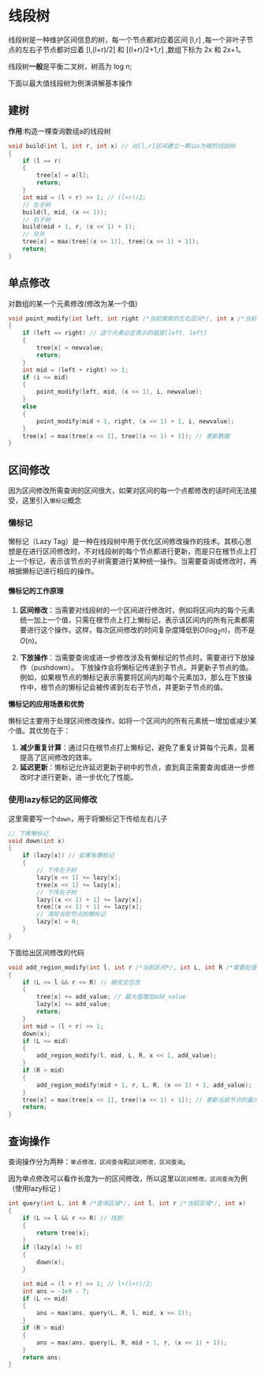 # 线段树

线段树是一种维护区间信息的树，每一个节点都对应着区间 [l,r] ,每一个非叶子节点的左右子节点都对应着 [l,(l+r)/2] 和 [(l+r)/2+1,r] ,数组下标为 2x 和 2x+1。

线段树**一般**是平衡二叉树，树高为 log n;

下面以最大值线段树为例演讲解基本操作                               

## 建树

**作用**:构造一棵查询数组a的线段树

```cpp
void build(int l, int r, int x) // 对[l,r]区间建立一颗以x为根的线段树
{
    if (l == r)
    {
        tree[x] = a[l];
        return;
    }
    int mid = (l + r) >> 1; // (l+r)/2;
    // 左子树
    build(l, mid, (x << 1));
    // 右子树
    build(mid + 1, r, (x << 1) + 1);
    // 合并
    tree[x] = max(tree[(x << 1)], tree[(x << 1) + 1]);
    return;
}

```
## 单点修改

对数组的某一个元素修改(修改为某一个值)

```cpp
void point_modify(int left, int right /*当前搜索的左右区间*/, int x /*当前在tree数组中的编号*/, int i /*目标在原数组中的编号*/, int newvalue /*需要修改的值*/)
{
    if (left == right) // 这个元素必定表示的就是[left, left]
    {
        tree[x] = newvalue;
        return;
    }
    int mid = (left + right) >> 1;
    if (i <= mid)
    {
        point_modify(left, mid, (x << 1), i, newvalue);
    }
    else
    {
        point_modify(mid + 1, right, (x << 1) + 1, i, newvalue);
    }
    tree[x] = max(tree[x << 1], tree[(x << 1) + 1]); // 更新数据
}
```

## 区间修改

因为区间修改所需查询的区间很大，如果对区间的每一个点都修改的话时间无法接受，这里引入`懒标记`概念

### 懒标记

‌懒标记（Lazy Tag）‌是一种在线段树中用于优化区间修改操作的技术。其核心思想是在进行区间修改时，不对线段树的每个节点都进行更新，而是只在根节点上打上一个标记，表示该节点的子树需要进行某种统一操作。当需要查询或修改时，再根据懒标记进行相应的操作。‌

#### 懒标记的工作原理

1. **区间修改‌**：当需要对线段树的一个区间进行修改时，例如将区间内的每个元素统一加上一个值，只需在根节点上打上懒标记，表示该区间内的所有元素都需要进行这个操作。这样，每次区间修改的时间复杂度降低到$O( \log_2 n )$，而不是$O(n)$。
   ‌

2. **下放操作‌**：当需要查询或进一步修改涉及有懒标记的节点时，需要进行下放操作（pushdown）。
   下放操作会将懒标记传递到子节点，并更新子节点的值。例如，如果根节点的懒标记表示需要将区间内的每个元素加3，那么在下放操作中，根节点的懒标记会被传递到左右子节点，并更新子节点的值。

**懒标记的应用场景和优势**

懒标记主要用于处理区间修改操作，如将一个区间内的所有元素统一增加或减少某个值。其优势在于：

1. ‌**减少重复计算‌**：通过只在根节点打上懒标记，避免了重复计算每个元素，显著提高了区间修改的效率。
2. ‌**延迟更新‌**：懒标记允许延迟更新子树中的节点，直到真正需要查询或进一步修改时才进行更新，进一步优化了性能。

### 使用lazy标记的区间修改

这里需要写一个`down`，用于将懒标记下传给左右儿子

```cpp
// 下推懒标记
void down(int x)
{
    if (lazy[x]) // 如果有懒标记
    {
        // 下传左子树
        lazy[x << 1] += lazy[x];
        tree[x << 1] += lazy[x];
        // 下传右子树
        lazy[(x << 1) + 1] += lazy[x];
        tree[(x << 1) + 1] += lazy[x];
        // 清除当前节点的懒标记
        lazy[x] = 0;
    }
}
```

下面给出区间修改的代码

```cpp
void add_region_modify(int l, int r /*当前区间*/, int L, int R /*需要处理的区间*/, int x /*当前节点编号*/, int add_value /*区间中每一个数需要增加的值*/)
{
    if (L <= l && r <= R) // 被完全包含
    {
        tree[x] += add_value; // 最大值增加add_value
        lazy[x] += add_value;
        return;
    }
    int mid = (l + r) >> 1;
    down(x);
    if (L <= mid)
    {
        add_region_modify(l, mid, L, R, x << 1, add_value);
    }
    if (R > mid)
    {
        add_region_modify(mid + 1, r, L, R, (x << 1) + 1, add_value);
    }
    tree[x] = max(tree[x << 1], tree[(x << 1) + 1]); // 更新当前节点的最大值
    return;
}
```

## 查询操作

查询操作分为两种：`单点修改，区间查询`和`区间修改，区间查询`。

因为单点修改可以看作长度为一的区间修改，所以这里以`区间修改，区间查询`为例（使用lazy标记
）

```cpp
int query(int L, int R /*查询区域*/, int l, int r /*当前区域*/, int x)
{
    if (L <= l && r <= R) // 找到
    {
        return tree[x];
    }
    if (lazy[x] != 0)
    {
        down(x);
    }

    int mid = (l + r) >> 1; // l+(l+r)/2;
    int ans = -1e9 - 7;
    if (L <= mid)
    {
        ans = max(ans, query(L, R, l, mid, x << 1));
    }
    if (R > mid)
    {
        ans = max(ans, query(L, R, mid + 1, r, (x << 1) + 1));
    }
    return ans;
}
```